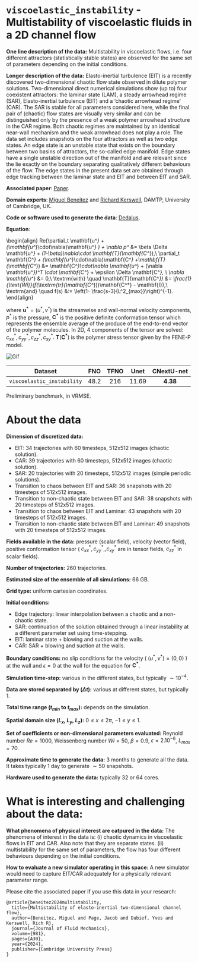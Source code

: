 # `viscoelastic_instability` - Multistability of viscoelastic fluids in a 2D channel flow

**One line description of the data:** Multistability in viscoelastic flows, i.e. four different attractors (statistically stable states) are observed for the same set of parameters depending on the initial conditions. 

**Longer description of the data:** Elasto-inertial turbulence (EIT) is a recently discovered two-dimensional chaotic flow state observed in dilute polymer solutions. Two-dimensional direct numerical simulations show (up to) four coexistent attractors: the laminar state (LAM), a steady arrowhead regime (SAR), Elasto-inertial turbulence (EIT) and a ‘chaotic arrowhead regime’ (CAR). The SAR is stable for all parameters considered here, while the final pair of (chaotic) flow states are visually very similar and can be distinguished only by the presence of a weak polymer arrowhead structure in the CAR regime. Both chaotic regimes are maintained by an identical near-wall mechanism and the weak arrowhead does not play a role. The data set includes snapshots on the four attractors as well as two edge states. An edge state is an unstable state that exists on the boundary between two basins of attractors, the so-called edge manifold. Edge states have a single unstable direction out of the manifold and are relevant since the lie exactly on the boundary separating qualitatively different behaviours of the flow. The edge states in the present data set are obtained through edge tracking between the laminar state and EIT and between EIT and SAR. 

**Associated paper**: [Paper](https://www.cambridge.org/core/services/aop-cambridge-core/content/view/D63B7EDB638451A6FC2FBBFDA85E1BBD/S0022112024000508a.pdf/multistability-of-elasto-inertial-two-dimensional-channel-flow.pdf).

**Domain experts**: [Miguel Beneitez](https://beneitez.github.io/) and [Richard Kerswell](https://www.damtp.cam.ac.uk/user/rrk26/), DAMTP, University of Cambridge, UK.

**Code or software used to generate the data**: [Dedalus](https://dedalus-project.readthedocs.io/en/latest/index.html).

**Equation**:

\begin{align}
Re(\partial_t \mathbf{u^*} + (\mathbf{u^*}\cdot\nabla)\mathbf{u^*} ) + \nabla p^* &= \beta \Delta \mathbf{u^*} + (1-\beta)\nabla\cdot \mathbf{T}(\mathbf{C^*}),\\
\partial_t \mathbf{C^*} + (\mathbf{u^*}\cdot\nabla)\mathbf{C^*} +\mathbf{T}(\mathbf{C^*}) &= \mathbf{C^*}\cdot\nabla \mathbf{u^*} + (\nabla \mathbf{u^*})^T \cdot \mathbf{C^*} + \epsilon \Delta \mathbf{C^*}, \\
\nabla \mathbf{u^*} &= 0,\\
\textrm{with} \quad \mathbf{T}(\mathbf{C^*}) &= \frac{1}{\text{Wi}}(f(\textrm{tr}(\mathbf{C^*}))\mathbf{C^*} - \mathbf{I}),\\
\textrm{and} \quad f(s) &:= \left(1- \frac{s-3}{L^2_{max}}\right)^{-1}. 
\end{align}


where $\mathbf{u^*} = (u^*,v^*)$ is the streamwise and wall-normal velocity components, $p^*$ is the pressure, $\mathbf{C^*}$ is the positive definite conformation tensor which represents the ensemble average of the produce of the end-to-end vector of the polymer molecules. In 2D, 4 components of the tensor are solved: $c_{xx}^{*}, c^{*}_{yy}, c^{*}_{zz}, c^{*}_{xy}$. $\mathbf{T}(\mathbf{C^{*}})$ is the polymer stress tensor given by the FENE-P model.


![Gif](https://users.flatironinstitute.org/~polymathic/data/the_well/datasets/viscoelastic_instability/gif/pressure_normalized.gif)

| Dataset    | FNO | TFNO  | Unet | CNextU-net
|:-:|:-:|:-:|:-:|:-:|
| `viscoelastic_instability` | 48.2 | 216 | 11.69 | $\mathbf{4.38}$ |

Preliminary benchmark, in VRMSE.

# About the data

**Dimension of discretized data:** 

- EIT: 34 trajectories with 60 timesteps, 512x512 images (chaotic solution). 
- CAR: 39 trajectories with 60 timesteps, 512x512 images (chaotic solution).
- SAR: 20 trajectories with 20 timesteps, 512x512 images (simple periodic solutions). 
- Transition to chaos between EIT and SAR: 36 snapshots with 20 timesteps of 512x512 images. 
- Transition to non-chaotic state between EIT and SAR: 38 snapshots with 20 timesteps of 512x512 images. 
- Transition to chaos between EIT and Laminar: 43 snapshots with 20 timesteps of 512x512 images. 
- Transition to non-chaotic state between EIT and Laminar: 49 snapshots with 20 timesteps of 512x512 images.

**Fields available in the data:** pressure (scalar field), velocity (vector field), positive conformation tensor ( $c_{xx}^{*}, c^{*}_{yy},, c^{*}_{xy}$ are in tensor fields, $c^{*}_{zz}$ in scalar fields).

**Number of trajectories:** 260 trajectories.

**Estimated size of the ensemble of all simulations:** 66 GB.

**Grid type:** uniform cartesian coordinates.

**Initial conditions:**

- Edge trajectory: linear interpolation between a chaotic and a non-chaotic state. 
- SAR: continuation of the solution obtained through a linear instability at a different parameter set using time-stepping. 
- EIT: laminar state + blowing and suction at the walls. 
- CAR: SAR + blowing and suction at the walls.

**Boundary conditions:** no slip conditions for the velocity ( $(u^*,v^*)=(0,0)$ ) at the wall and $\epsilon=0$ at the wall for the equation for $\mathbf{C^*}$.

**Simulation time-step:** various in the different states, but typically $\sim 10^{-4}$.

**Data are stored separated by ($\Delta t$):** various at different states, but typically 1.

**Total time range ($t_{min}$ to $t_{max}$):** depends on the simulation.

**Spatial domain size ($L_x$, $L_y$, $L_z$):** $0 \leq x \leq 2\pi$, $-1 \leq y \leq 1$.

**Set of coefficients or non-dimensional parameters evaluated:** Reynold number $Re=1000$, Weissenberg number $Wi = 50$, $\beta =0.9$, $\epsilon=2.10^{-6}$, $L_{max}=70$.

**Approximate time to generate the data:** 3 months to generate all the data. It takes typically 1 day to generate $\sim 50$ snapshots.

**Hardware used to generate the data:** typically 32 or 64 cores.

# What is interesting and challenging about the data:

**What phenomena of physical interest are catpured in the data:** The phenomena of interest in the data is: (i) chaotic dynamics in viscoelastic flows in EIT and CAR. Also note that they are separate states. (ii) multistability for the same set of parameters, the flow has four different behaviours depending on the initial conditions.

**How to evaluate a new simulator operating in this space:**
A new simulator would need to capture EIT/CAR adequately for a physically relevant parameter range. 

Please cite the associated paper if you use this data in your research:

```
@article{beneitez2024multistability,
  title={Multistability of elasto-inertial two-dimensional channel flow},
  author={Beneitez, Miguel and Page, Jacob and Dubief, Yves and Kerswell, Rich R},
  journal={Journal of Fluid Mechanics},
  volume={981},
  pages={A30},
  year={2024},
  publisher={Cambridge University Press}
}
```